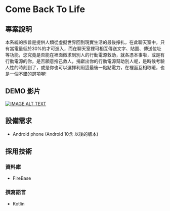 # Come Back To Life

## 專案說明

本系統的宗旨是提供人類從虛擬世界回到現實生活的最後掙扎，在此聊天室中，只有當電量低於30%的才可進入，而在聊天室裡可相互傳送文字、貼圖、傳送位址等功能，您究竟是否能在裡面徵求到別人的行動電源救助，就各憑本事啦，或是有行動電源的你，是否願意捨己救人，捐獻出你的行動電源幫助別人呢，是時候考驗人性的時刻到了，或是你也可以選擇利用這最後一點點電力，在裡面互相取暖，也是一個不錯的選項喔!

## DEMO 影片

[![IMAGE ALT TEXT](http://img.youtube.com/vi/xQtutGdYuM8/0.jpg)](https://www.youtube.com/watch?v=xQtutGdYuM8 "come back to life")

## 設備需求

+ Android  phone (Android 10含 以後的版本) 


## 採用技術

### 資料庫

+ FireBase

### 撰寫語言

+ Kotlin

